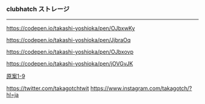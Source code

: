 ### clubhatch ストレージ
---
https://codepen.io/takashi-yoshioka/pen/OJbxwKy

https://codepen.io/takashi-yoshioka/pen/JjbraOq

https://codepen.io/takashi-yoshioka/pen/OJbxovp

https://codepen.io/takashi-yoshioka/pen/jOVGvJK


[原案1-9](https://codepen.io/your-work?cursor=ZD0xJm89MCZwPTEmdj01MDM3MzU5Nw==)


https://twitter.com/takagotchtwit
https://www.instagram.com/takagotch/?hl=ja



```
```

```
```

```
```






